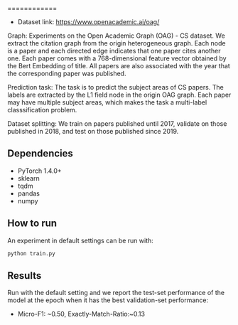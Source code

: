 ============

- Dataset link:  https://www.openacademic.ai/oag/


Graph: Experiments on the Open Academic Graph (OAG) - CS dataset. We extract the citation graph from the origin heterogeneous graph. Each node is a paper and each directed edge indicates that one paper cites another one.  Each paper comes with a 768-dimensional feature vector obtained by the Bert Embedding of title. All papers are also associated with the year that the corresponding paper was published.

Prediction task: The task is to predict the subject areas of CS papers. The labels are extracted by the L1 field node in the origin OAG graph. Each paper may have multiple subject areas, which makes the task a multi-label classsification problem.

Dataset splitting: We train on papers published until 2017, validate on those published in 2018, and test on those published since 2019.

Dependencies
------------
- PyTorch 1.4.0+
- sklearn
- tqdm
- pandas
- numpy

How to run
----------

An experiment in default settings can be run with:

```bash
python train.py
```

Results
-------

Run with the default setting and we report the test-set performance of the model at the epoch when it has the best validation-set performance:

* Micro-F1: ~0.50, Exactly-Match-Ratio:~0.13 